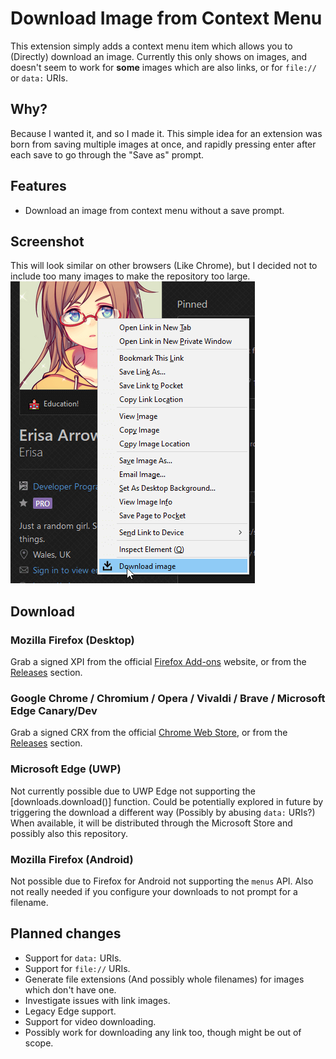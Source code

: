 # Download Image from Context Menu

This extension simply adds a context menu item which allows you to (Directly) download an image. Currently this only shows on images, and doesn't seem to work for **some** images which are also links, or for `file://` or `data:` URIs.

## Why?
Because I wanted it, and so I made it. This simple idea for an extension was born from saving multiple images at once, and rapidly pressing enter after each save to go through the "Save as" prompt.

## Features
- Download an image from context menu without a save prompt.

## Screenshot
This will look similar on other browsers (Like Chrome), but I decided not to include too many images to make the repository too large.  
![An example screenshot of a right click menu which has "Download image" at the bottom](/.github-resources/example.png)

## Download

### Mozilla Firefox (Desktop)
Grab a signed XPI from the official [Firefox Add-ons](https://addons.mozilla.org/en-GB/firefox/addon/download-image/) website, or from the [Releases](https://github.com/Erisa/download-image/releases) section.

### Google Chrome / Chromium / Opera / Vivaldi / Brave / Microsoft Edge Canary/Dev
Grab a signed CRX from the official [Chrome Web Store](https://chrome.google.com/webstore/detail/download-image-from-conte/fihdnfkfpjmipmlggdknalpfjjnjbboj), or from the [Releases](https://github.com/Erisa/download-image/releases) section.

### Microsoft Edge (UWP)
Not currently possible due to UWP Edge not supporting the [downloads.download()] function. Could be potentially explored in future by triggering the download a different way (Possibly by abusing `data:` URIs?)
When available, it will be distributed through the Microsoft Store and possibly also this repository.

### Mozilla Firefox (Android)
Not possible due to Firefox for Android not supporting the `menus` API.
Also not really needed if you configure your downloads to not prompt for a filename.

## Planned changes
- Support for `data:` URIs.
- Support for `file://` URIs.
- Generate file extensions (And possibly whole filenames) for images which don't have one.
- Investigate issues with link images.
- Legacy Edge support.
- Support for video downloading.
- Possibly work for downloading any link too, though might be out of scope.
